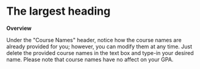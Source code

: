 # The largest heading

**Overview**

Under the "Course Names" header, notice how the course names are already provided for you; however, you can modify them at any time. Just delete the provided course names in the text box and type-in your desired name. Please note that course names have no affect on your GPA.
